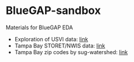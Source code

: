# BlueGAP-sandbox

Materials for BlueGAP EDA

* Exploration of USVI data: [link](https://tbep-tech.github.io/BlueGAP-sandbox/usvidata)
* Tampa Bay STORET/NWIS data: [link](https://tbep-tech.github.io/BlueGAP-sandbox/tbsum)
* Tampa Bay zip codes by sug-watershed: [link](https://tbep-tech.github.io/BlueGAP-sandbox/subshed)